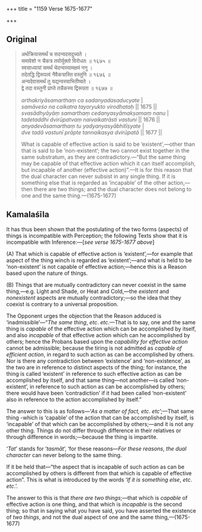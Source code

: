 +++
title = "1159 Verse 1675-1677"

+++
## Original 
>
> अर्थक्रियासमर्थं च सदन्यदसदुच्यते ।  
> समावेशो न चैकत्र तयोर्युक्तो विरोधतः ॥ १६७५ ॥  
> स्वसाध्यायां समर्थं चेदन्यस्यामक्षमं ननु ।  
> तदेतद्धि द्विरूपत्वं नैवैकत्रास्ति वस्तुनि ॥ १६७६ ॥  
> अन्यदेवासमर्थं तु यद्यन्यस्याभितीष्यते ।  
> द्वे तदा वस्तुनी प्राप्ते तन्नैकस्य द्विरूपता ॥ १६७७ ॥ 
>
> *arthakriyāsamarthaṃ ca sadanyadasaducyate* \|  
> *samāveśo na caikatra tayoryukto virodhataḥ* \|\| 1675 \|\|  
> *svasādhyāyāṃ samarthaṃ cedanyasyāmakṣamaṃ nanu* \|  
> *tadetaddhi dvirūpatvaṃ naivaikatrāsti vastuni* \|\| 1676 \|\|  
> *anyadevāsamarthaṃ tu yadyanyasyābhitīṣyate* \|  
> *dve tadā vastunī prāpte tannaikasya dvirūpatā* \|\| 1677 \|\| 
>
> What is capable of effective action is said to be ‘existent’,—other than that is said to be ‘non-existent’; the two cannot exist together in the same substratum, as they are contradictory.—“But the same thing may be capable of that effective action which it can itself accomplish, but incapable of another (effective action)”.—It is for this reason that the dual character can never subsist in any single thing. If it is something else that is regarded as ‘incapable’ of the other action,—then there are two things; and the dual character does not belong to one and the same thing.—(1675-1677)



## Kamalaśīla

It has thus been shown that the postulating of the two forms (aspects) of things is incompatible with Perception; the following Texts show that it is incompatible with Inference:—[*see verse 1675-1677 above*]

\(A\) That which is capable of effective action is ‘existent’,—for example that aspect of the thing winch is regarded as ‘existent’;—and what is held to be ‘non-existent’ is not capable of effective action;—hence this is a Reason based upon the nature of things.

\(B\) Things that are mutually contradictory can never coexist in the same thing,—e.g. Light and Shade, or Heat and Cold,—the *existent* and *nonexistent* aspects are mutually contradictory;—so the idea that they coexist is contrary to a universal proposition.

The Opponent urges the objection that the Reason adduced is ‘inadmissible’—“*The same thing*, *etc*. *etc*.—That is to say, one and the same thing is *capable* of the effective action which can be accomplished by itself, and also *incapable* of that effective action which can he accomplished by others; hence the Probans based upon the *capability for effective action* cannot be admissible; because the tiring is not admitted as *capable of efficient action*, in regard to such action as can be accomplished by others. Nor is there any contradiction between ‘existence’ and ‘non-existence’, as the two are in reference to distinct aspects of the thing; for instance, the thing is called ‘existent’ in reference to such effective action as can be accomplished by itself, and that same thing—not another—is called ‘non-existent’, in reference to such action as can be accomplished by others; there would have been ‘contradiction’ if it had been called ‘non-existent’ also in reference to the action accomplished by itself.”

The answer to this is as follows—‘*As a matter of fact, etc*. *etc*’;—That same thing -which is ‘capable’ of the action that can be accomplished by itself, is ‘incapable’ of that which can be accomplished by others;—and it is not any other thing. Things do not differ through difference in their relatives or through difference in words;—because the thing is impartite.

‘*Tat*’ stands for ‘*tasmāt*’, ‘for these reasons—*For these reasons*, *the dual character* can never belong to the same thing.

If it be held that—“the aspect that is incapable of such action as can be accomplished by others is different from that which is capable of effective action”. This is what is introduced by the words ‘*If it is something else*, *etc*. *etc*.’.

The answer to this is that *there are two things*;—that which is *capable* of effective action is one thing, and that which is *incapable* is the second thing; so that in saying what you have said, you have asserted the existence of *two things*, and not the dual aspect of one and the same thing,—(1675-1677)


